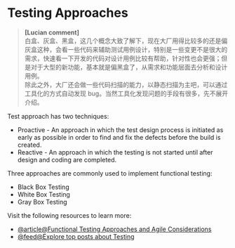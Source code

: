 # Testing Approaches

> **[Lucian comment]**  
> 白盒、灰盒、黑盒，这几个概念大致了解下，现在大厂用得比较多的还是偏灰盒这种，会看一些代码来辅助测试用例设计，特别是一些变更不是很大的需求，快速看一下开发的代码对设计用例比较有帮助，针对性也会更强；但是对于大型的新功能，基本就是偏黑盒了，从需求和功能层面去分析和设计用例。  
> 除此之外，大厂还会做一些代码扫描的能力，以静态扫描为主吧，可以通过工具化的方式自动发现 bug。当然工具化发现问题的手段有很多，先不展开介绍。

Test approach has two techniques:

- Proactive - An approach in which the test design process is initiated as early as possible in order to find and fix the defects before the build is created.
- Reactive - An approach in which the testing is not started until after design and coding are completed.

Three approaches are commonly used to implement functional testing:

- Black Box Testing
- White Box Testing
- Gray Box Testing

Visit the following resources to learn more:

- [@article@Functional Testing Approaches and Agile Considerations](https://www.qualitylogic.com/knowledge-center/functional-testing-approaches-agile-considerations/)
- [@feed@Explore top posts about Testing](https://app.daily.dev/tags/testing?ref=roadmapsh)
